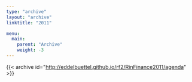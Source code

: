 ```yaml
---
type: "archive"
layout: "archive"
linktitle: "2011"

menu:
  main:
    parent: "Archive"
    weight: -3
---
```


{{< archive id="http://eddelbuettel.github.io/rf2/RinFinance2011/agenda" >}}

